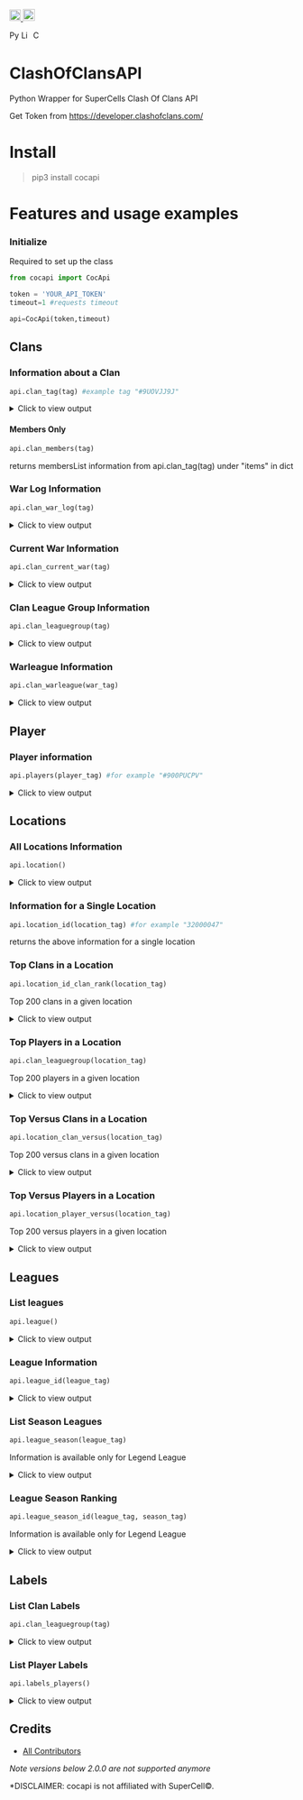 <p>
    <a href="https://github.com/tonybenoy/cocapi/actions">
        <img src="https://github.com/tonybenoy/cocapi/workflows/mypy/badge.svg" alt="Test Status" height="20">
    </a>
    <a href="https://pypi.org/project/cocapi/"><img src="https://img.shields.io/pypi/v/cocapi" alt="Pypi version" height="21"></a>
</p>
<p>
    <a href="https://www.python.org/downloads/"><img src="https://img.shields.io/badge/python-3.6+-blue.svg" alt="Python version" height="17"></a>
    <a href="https://github.com/tonybenoy/cocapi/blob/master/LICENSE"><img src="https://img.shields.io/github/license/tonybenoy/cocapi" alt="License" height="17"></a>
    <a href="https://github.com/psf/black">
        <img src="https://img.shields.io/badge/code%20style-black-000000.svg" alt="Codestyle Black" height="17">
    </a>
</p>

# ClashOfClansAPI 

Python Wrapper for SuperCells Clash Of Clans API

Get Token from https://developer.clashofclans.com/

# Install

> pip3 install cocapi


# Features and usage examples

### Initialize

Required to set up the class

```python
from cocapi import CocApi

token = 'YOUR_API_TOKEN'
timeout=1 #requests timeout

api=CocApi(token,timeout)
```




## Clans

### Information about a Clan
```python
api.clan_tag(tag) #example tag "#9UOVJJ9J"
```
<details>
 <summary>Click to view output</summary>

```text
{
  "warLeague": {
    "name": {},
    "id": 0
  },
  "memberList": [
    {
      "league": {
        "name": {},
        "id": 0,
        "iconUrls": {}
      },
      "tag": "string",
      "name": "string",
      "role": "string",
      "expLevel": 0,
      "clanRank": 0,
      "previousClanRank": 0,
      "donations": 0,
      "donationsReceived": 0,
      "trophies": 0,
      "versusTrophies": 0
    }
  ],
  "isWarLogPublic": true,
  "tag": "string",
  "warFrequency": "string",
  "clanLevel": 0,
  "warWinStreak": 0,
  "warWins": 0,
  "warTies": 0,
  "warLosses": 0,
  "clanPoints": 0,
  "clanVersusPoints": 0,
  "requiredTrophies": 0,
  "name": "string",
  "location": {
    "localizedName": "string",
    "id": 0,
    "name": "string",
    "isCountry": true,
    "countryCode": "string"
  },
  "type": "string",
  "members": 0,
  "labels": [
    {
      "name": {},
      "id": 0,
      "iconUrls": {}
    }
  ],
  "description": "string",
  "badgeUrls": {}
}
```
</details>

#### Members Only
```python
api.clan_members(tag)
```
returns membersList information from api.clan_tag(tag) under "items" in dict

### War Log Information
```python
api.clan_war_log(tag)
```
<details>
 <summary>Click to view output</summary>
 
```text
{items:
[
  {
    "clan": {
      "destructionPercentage": {},
      "tag": "string",
      "name": "string",
      "badgeUrls": {},
      "clanLevel": 0,
      "attacks": 0,
      "stars": 0,
      "expEarned": 0,
      "members": [
        {
          "tag": "string",
          "name": "string",
          "mapPosition": 0,
          "townhallLevel": 0,
          "opponentAttacks": 0,
          "bestOpponentAttack": {
            "order": 0,
            "attackerTag": "string",
            "defenderTag": "string",
            "stars": 0,
            "destructionPercentage": 0
          },
          "attacks": [
            {
              "order": 0,
              "attackerTag": "string",
              "defenderTag": "string",
              "stars": 0,
              "destructionPercentage": 0
            }
          ]
        }
      ]
    },
    "teamSize": 0,
    "opponent": {
      "destructionPercentage": {},
      "tag": "string",
      "name": "string",
      "badgeUrls": {},
      "clanLevel": 0,
      "attacks": 0,
      "stars": 0,
      "expEarned": 0,
      "members": [
        {
          "tag": "string",
          "name": "string",
          "mapPosition": 0,
          "townhallLevel": 0,
          "opponentAttacks": 0,
          "bestOpponentAttack": {
            "order": 0,
            "attackerTag": "string",
            "defenderTag": "string",
            "stars": 0,
            "destructionPercentage": 0
          },
          "attacks": [
            {
              "order": 0,
              "attackerTag": "string",
              "defenderTag": "string",
              "stars": 0,
              "destructionPercentage": 0
            }
          ]
        }
      ]
    },
    "endTime": "string",
    "result": "string"
  }
], 
"paging": {'cursors': {}}
}
```
</details>

### Current War Information
```python
api.clan_current_war(tag)
```
<details>
 <summary>Click to view output</summary>

```text
{
  "clan": {
    "destructionPercentage": {},
    "tag": "string",
    "name": "string",
    "badgeUrls": {},
    "clanLevel": 0,
    "attacks": 0,
    "stars": 0,
    "expEarned": 0,
    "members": [
      {
        "tag": "string",
        "name": "string",
        "mapPosition": 0,
        "townhallLevel": 0,
        "opponentAttacks": 0,
        "bestOpponentAttack": {
          "order": 0,
          "attackerTag": "string",
          "defenderTag": "string",
          "stars": 0,
          "destructionPercentage": 0
        },
        "attacks": [
          {
            "order": 0,
            "attackerTag": "string",
            "defenderTag": "string",
            "stars": 0,
            "destructionPercentage": 0
          }
        ]
      }
    ]
  },
  "teamSize": 0,
  "opponent": {
    "destructionPercentage": {},
    "tag": "string",
    "name": "string",
    "badgeUrls": {},
    "clanLevel": 0,
    "attacks": 0,
    "stars": 0,
    "expEarned": 0,
    "members": [
      {
        "tag": "string",
        "name": "string",
        "mapPosition": 0,
        "townhallLevel": 0,
        "opponentAttacks": 0,
        "bestOpponentAttack": {
          "order": 0,
          "attackerTag": "string",
          "defenderTag": "string",
          "stars": 0,
          "destructionPercentage": 0
        },
        "attacks": [
          {
            "order": 0,
            "attackerTag": "string",
            "defenderTag": "string",
            "stars": 0,
            "destructionPercentage": 0
          }
        ]
      }
    ]
  },
  "startTime": "string",
  "state": "string",
  "endTime": "string",
  "preparationStartTime": "string"
}
```
</details>

### Clan League Group Information
```python
api.clan_leaguegroup(tag)
```
<details>
 <summary>Click to view output</summary>

```text
{
  "tag": "string",
  "state": "string",
  "season": "string",
  "clans": [
    {
      "tag": "string",
      "clanLevel": 0,
      "name": "string",
      "members": [
        {
          "tag": "string",
          "townHallLevel": 0,
          "name": "string"
        }
      ],
      "badgeUrls": {}
    }
  ],
  "rounds": [
    {
      "warTags": [
        "string"
      ]
    }
  ]
}
```
</details>

### Warleague Information
```python
api.clan_warleague(war_tag)
```
<details>
 <summary>Click to view output</summary>

```text
{
  "tag": "string",
  "state": "string",
  "season": "string",
  "clans": [
    {
      "tag": "string",
      "clanLevel": 0,
      "name": "string",
      "members": [
        {
          "tag": "string",
          "townHallLevel": 0,
          "name": "string"
        }
      ],
      "badgeUrls": {}
    }
  ],
  "rounds": [
    {
      "warTags": [
        "string"
      ]
    }
  ]
}
```
</details>




## Player

### Player information
```python
api.players(player_tag) #for example "#900PUCPV"
```
<details>
 <summary>Click to view output</summary>

```text
{
  "clan": {
    "tag": "string",
    "clanLevel": 0,
    "name": "string",
    "badgeUrls": {}
  },
  "league": {
    "name": {},
    "id": 0,
    "iconUrls": {}
  },
  "townHallWeaponLevel": 0,
  "versusBattleWins": 0,
  "legendStatistics": {
    "previousSeason": {
      "trophies": 0,
      "id": "string",
      "rank": 0
    },
    "previousVersusSeason": {
      "trophies": 0,
      "id": "string",
      "rank": 0
    },
    "bestVersusSeason": {
      "trophies": 0,
      "id": "string",
      "rank": 0
    },
    "legendTrophies": 0,
    "currentSeason": {
      "trophies": 0,
      "id": "string",
      "rank": 0
    },
    "bestSeason": {
      "trophies": 0,
      "id": "string",
      "rank": 0
    }
  },
  "troops": [
    {
      "level": 0,
      "name": {},
      "maxLevel": 0,
      "village": "string"
    }
  ],
  "heroes": [
    {
      "level": 0,
      "name": {},
      "maxLevel": 0,
      "village": "string"
    }
  ],
  "spells": [
    {
      "level": 0,
      "name": {},
      "maxLevel": 0,
      "village": "string"
    }
  ],
  "role": "string",
  "attackWins": 0,
  "defenseWins": 0,
  "townHallLevel": 0,
  "labels": [
    {
      "name": {},
      "id": 0,
      "iconUrls": {}
    }
  ],
  "tag": "string",
  "name": "string",
  "expLevel": 0,
  "trophies": 0,
  "bestTrophies": 0,
  "donations": 0,
  "donationsReceived": 0,
  "builderHallLevel": 0,
  "versusTrophies": 0,
  "bestVersusTrophies": 0,
  "warStars": 0,
  "achievements": [
    {
      "stars": 0,
      "value": 0,
      "name": {},
      "target": 0,
      "info": {},
      "completionInfo": {},
      "village": "string"
    }
  ],
  "versusBattleWinCount": 0
}
```
</details>




## Locations

### All Locations Information
```python
api.location()
```
<details>
 <summary>Click to view output</summary>

```text
{"items":
[
  {
    "localizedName": "string",
    "id": 0,
    "name": "string",
    "isCountry": true,
    "countryCode": "string"
  }
],
"paging": {'cursors': {}}
}
```
</details>

### Information for a Single Location
```python
api.location_id(location_tag) #for example "32000047"
```

returns the above information for a single location

### Top Clans in a Location
```python
api.location_id_clan_rank(location_tag)
```
Top 200 clans in a given location
<details>
 <summary>Click to view output</summary>

```text
{"items":
[
  {
    "clanLevel": 0,
    "clanPoints": 0,
    "location": {
      "localizedName": "string",
      "id": 0,
      "name": "string",
      "isCountry": true,
      "countryCode": "string"
    },
    "members": 0,
    "tag": "string",
    "name": "string",
    "rank": 0,
    "previousRank": 0,
    "badgeUrls": {}
  }
], 
"paging": {'cursors': {}}
}
```
</details>

### Top Players in a Location
```python
api.clan_leaguegroup(location_tag)
```
Top 200 players in a given location
<details>
 <summary>Click to view output</summary>

```text
{"items":
[
  {
    "clan": {
      "tag": "string",
      "name": "string",
      "badgeUrls": {}
    },
    "league": {
      "name": {},
      "id": 0,
      "iconUrls": {}
    },
    "attackWins": 0,
    "defenseWins": 0,
    "tag": "string",
    "name": "string",
    "expLevel": 0,
    "rank": 0,
    "previousRank": 0,
    "trophies": 0
  }
], 
"paging": {'cursors': {}}
}
```
</details>


### Top Versus Clans in a Location
```python
api.location_clan_versus(location_tag)
```
Top 200 versus clans in a given location
<details>
 <summary>Click to view output</summary>

```text
{"items":
[
  {
    "clanPoints": 0,
    "clanVersusPoints": 0
  }
], 
"paging": {'cursors': {}}
}
```
</details>


### Top Versus Players in a Location
```python
api.location_player_versus(location_tag)
```
Top 200 versus players in a given location
<details>
 <summary>Click to view output</summary>

```text
{"items":
[
  {
    "clan": {
      "tag": "string",
      "name": "string",
      "badgeUrls": {}
    },
    "versusBattleWins": 0,
    "tag": "string",
    "name": "string",
    "expLevel": 0,
    "rank": 0,
    "previousRank": 0,
    "versusTrophies": 0
  }
], 
"paging": {'cursors': {}}
}
```
</details>




## Leagues

### List leagues
```python
api.league()
```
<details>
 <summary>Click to view output</summary>

```text
{"items":
[
  {
    "name": {},
    "id": 0,
    "iconUrls": {}
  }
], 
"paging": {'cursors': {}}
}
```
</details>


### League Information
```python
api.league_id(league_tag)
```
<details>
 <summary>Click to view output</summary>

```text
{
  "name": {},
  "id": 0,
  "iconUrls": {}
}
```
</details>


### List Season Leagues
```python
api.league_season(league_tag)
```
Information is available only for Legend League
<details>
 <summary>Click to view output</summary>

```text
{"items":
[
  {
    "id": "string"
  }
], 
"paging": {'cursors': {}}
}
```
</details>


### League Season Ranking
```python
api.league_season_id(league_tag, season_tag)
```
Information is available only for Legend League
<details>
 <summary>Click to view output</summary>

```text
{"items":
[
  {
    "clan": {
      "tag": "string",
      "name": "string",
      "badgeUrls": {}
    },
    "league": {
      "name": {},
      "id": 0,
      "iconUrls": {}
    },
    "attackWins": 0,
    "defenseWins": 0,
    "tag": "string",
    "name": "string",
    "expLevel": 0,
    "rank": 0,
    "previousRank": 0,
    "trophies": 0
  }
], 
"paging": {'cursors': {}}
}
```
</details>




## Labels

### List Clan Labels
```python
api.clan_leaguegroup(tag)
```
<details>
 <summary>Click to view output</summary>

```text
{"items":
[
  {
    "name": {},
    "id": 0,
    "iconUrls": {}
  }
], 
"paging": {'cursors': {}}
}
```
</details>


### List Player Labels
```python
api.labels_players()
```
<details>
 <summary>Click to view output</summary>

```text
{"items":
[
  {
    "name": {},
    "id": 0,
    "iconUrls": {}
  }
], 
"paging": {'cursors': {}}
}
```
</details>


## Credits
- [All Contributors](../../contributors)

*Note versions below 2.0.0 are not supported anymore*

*DISCLAIMER: cocapi is not affiliated with SuperCell©.
